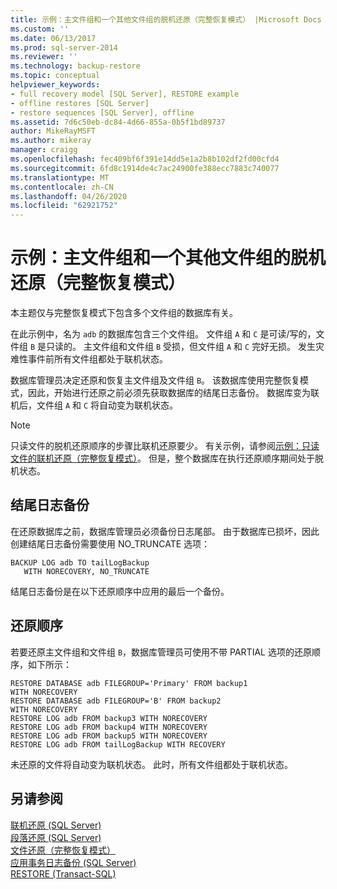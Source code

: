 ```yaml
---
title: 示例：主文件组和一个其他文件组的脱机还原（完整恢复模式） |Microsoft Docs
ms.custom: ''
ms.date: 06/13/2017
ms.prod: sql-server-2014
ms.reviewer: ''
ms.technology: backup-restore
ms.topic: conceptual
helpviewer_keywords:
- full recovery model [SQL Server], RESTORE example
- offline restores [SQL Server]
- restore sequences [SQL Server], offline
ms.assetid: 7d6c50eb-dc84-4d66-855a-0b5f1bd89737
author: MikeRayMSFT
ms.author: mikeray
manager: craigg
ms.openlocfilehash: fec409bf6f391e14dd5e1a2b8b102df2fd00cfd4
ms.sourcegitcommit: 6fd8c1914de4c7ac24900fe388ecc7883c740077
ms.translationtype: MT
ms.contentlocale: zh-CN
ms.lasthandoff: 04/26/2020
ms.locfileid: "62921752"
---
```

# <a name="example-offline-restore-of-primary-and-one-other-filegroup-full-recovery-model"></a>示例：主文件组和一个其他文件组的脱机还原（完整恢复模式）
  本主题仅与完整恢复模式下包含多个文件组的数据库有关。  
  
 在此示例中，名为 `adb` 的数据库包含三个文件组。 文件组 `A` 和 `C` 是可读/写的，文件组 `B` 是只读的。 主文件组和文件组 `B` 受损，但文件组 `A` 和 `C` 完好无损。 发生灾难性事件前所有文件组都处于联机状态。  
  
 数据库管理员决定还原和恢复主文件组及文件组 `B`。 该数据库使用完整恢复模式，因此，开始进行还原之前必须先获取数据库的结尾日志备份。 数据库变为联机后，文件组 `A` 和 `C` 将自动变为联机状态。  
  
> [!NOTE]  
>  只读文件的脱机还原顺序的步骤比联机还原要少。 有关示例，请参阅[示例：只读文件的联机还原（完整恢复模式）](example-online-restore-of-a-read-only-file-full-recovery-model.md)。 但是，整个数据库在执行还原顺序期间处于脱机状态。  
  
## <a name="tail-log-backup"></a>结尾日志备份  
 在还原数据库之前，数据库管理员必须备份日志尾部。 由于数据库已损坏，因此创建结尾日志备份需要使用 NO_TRUNCATE 选项：  
  
```  
BACKUP LOG adb TO tailLogBackup   
   WITH NORECOVERY, NO_TRUNCATE  
```  
  
 结尾日志备份是在以下还原顺序中应用的最后一个备份。  
  
## <a name="restore-sequence"></a>还原顺序  
 若要还原主文件组和文件组 `B`，数据库管理员可使用不带 PARTIAL 选项的还原顺序，如下所示：  
  
```  
RESTORE DATABASE adb FILEGROUP='Primary' FROM backup1   
WITH NORECOVERY  
RESTORE DATABASE adb FILEGROUP='B' FROM backup2   
WITH NORECOVERY  
RESTORE LOG adb FROM backup3 WITH NORECOVERY  
RESTORE LOG adb FROM backup4 WITH NORECOVERY  
RESTORE LOG adb FROM backup5 WITH NORECOVERY  
RESTORE LOG adb FROM tailLogBackup WITH RECOVERY  
```  
  
 未还原的文件将自动变为联机状态。 此时，所有文件组都处于联机状态。  
  
## <a name="see-also"></a>另请参阅  
 [联机还原 (SQL Server)](online-restore-sql-server.md)   
 [段落还原 (SQL Server)](piecemeal-restores-sql-server.md)   
 [文件还原（完整恢复模式）](file-restores-full-recovery-model.md)   
 [应用事务日志备份 (SQL Server)](transaction-log-backups-sql-server.md)   
 [RESTORE &#40;Transact-SQL&#41;](/sql/t-sql/statements/restore-statements-transact-sql)  
  
  
